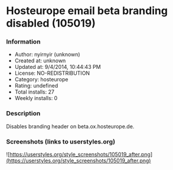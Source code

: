 # Hosteurope email beta branding disabled (105019)

### Information
- Author: nyirnyir (unknown)
- Created at: unknown
- Updated at: 9/4/2014, 10:44:43 PM
- License: NO-REDISTRIBUTION
- Category: hosteurope
- Rating: undefined
- Total installs: 27
- Weekly installs: 0


### Description
Disables branding header on beta.ox.hosteurope.de.


### Screenshots (links to userstyles.org)
![https://userstyles.org/style_screenshots/105019_after.png](https://userstyles.org/style_screenshots/105019_after.png)


